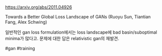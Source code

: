 https://arxiv.org/abs/2011.04926

Towards a Better Global Loss Landscape of GANs (Ruoyu Sun, Tiantian Fang, Alex Schwing)

일반적인 gan loss formulation에서는 loss landscape에 bad basin/suboptimal minima가 많다고. 문제에 대한 답은 relativistic gan의 재발견.

#gan #training